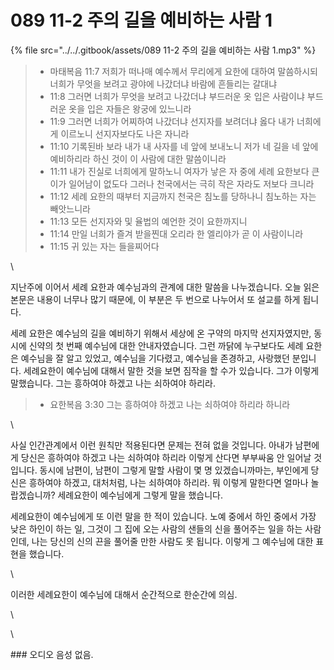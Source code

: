 # 089 11-2 주의 길을 예비하는 사람 1

{% file src="../../.gitbook/assets/089 11-2 주의 길을 예비하는 사람 1.mp3" %}



> * 마태복음 11:7 저희가 떠나매 예수께서 무리에게 요한에 대하여 말씀하시되 너희가 무엇을 보려고 광야에 나갔더냐 바람에 흔들리는 갈대냐
> * 11:8 그러면 너희가 무엇을 보려고 나갔더냐 부드러운 옷 입은 사람이냐 부드러운 옷을 입은 자들은 왕궁에 있느니라
> * 11:9 그러면 너희가 어찌하여 나갔더냐 선지자를 보려더냐 옳다 내가 너희에게 이르노니 선지자보다도 나은 자니라
> * 11:10 기록된바 보라 내가 내 사자를 네 앞에 보내노니 저가 네 길을 네 앞에 예비하리라 하신 것이 이 사람에 대한 말씀이니라
> * 11:11 내가 진실로 너희에게 말하노니 여자가 낳은 자 중에 세례 요한보다 큰이가 일어남이 없도다 그러나 천국에서는 극히 작은 자라도 저보다 크니라
> * 11:12 세례 요한의 때부터 지금까지 천국은 침노를 당하나니 침노하는 자는 빼앗느니라
> * 11:13 모든 선지자와 및 율법의 예언한 것이 요한까지니
> * 11:14 만일 너희가 즐겨 받을찐대 오리라 한 엘리야가 곧 이 사람이니라
> * 11:15 귀 있는 자는 들을찌어다

\


지난주에 이어서 세례 요한과 예수님과의 관계에 대한 말씀을 나누겠습니다. 오늘 읽은 본문은 내용이 너무나 많기 때문에, 이 부분은 두 번으로 나누어서 또 설교를 하게 됩니다.

세례 요한은 예수님의 길을 예비하기 위해서 세상에 온 구약의 마지막 선지자였지만, 동시에 신약의 첫 번째 예수님에 대한 안내자였습니다. 그런 까닭에 누구보다도 세례 요한은 예수님을 잘 알고 있었고, 예수님을 기다렸고, 예수님을 존경하고, 사랑했던 분입니다. 세례요한이 예수님에 대해서 말한 것을 보면 짐작을 할 수가 있습니다. 그가 이렇게 말했습니다. 그는 흥하여야 하겠고 나는 쇠하여야 하리라.&#x20;

> * 요한복음 3:30 그는 흥하여야 하겠고 나는 쇠하여야 하리라 하니라

\


사실 인간관계에서 이런 원칙만 적용된다면 문제는 전혀 없을 것입니다. 아내가 남편에게 당신은 흥하여야 하겠고 나는 쇠하여야 하리라 이렇게 산다면 부부싸움 안 일어날 것입니다. 동시에 남편이, 남편이 그렇게 말할 사람이 몇 명 있겠습니까마는, 부인에게 당신은 흥하여야 하겠고, 대처처럼, 나는 쇠하여야 하리라. 뭐 이렇게 말한다면 얼마나 놀랍겠습니까? 세례요한이 예수님에게 그렇게 말을 했습니다.

세례요한이 예수님에게 또 이런 말을 한 적이 있습니다. 노예 중에서 하인 중에서 가장 낮은 하인이 하는 일, 그것이 그 집에 오는 사람의 샌들의 신을 풀어주는 일을 하는 사람인데, 나는 당신의 신의 끈을 풀어줄 만한 사람도 못 됩니다. 이렇게 그 예수님에 대한 표현을 했습니다.

\


이러한 세례요한이 예수님에 대해서 순간적으로 한순간에 의심.

\


\


\### 오디오 음성 없음.
